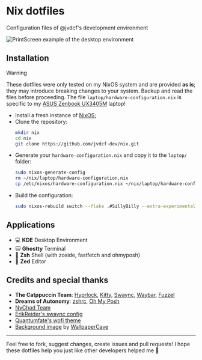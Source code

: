 # Nix dotfiles

Configuration files of @jvdcf's development environment

![PrintScreen example of the desktop environment](https://github.com/user-attachments/assets/77eeffa9-edc8-4226-8b74-6d2b695b0168)

## Installation

> [!WARNING]
> These dotfiles were only tested on my NixOS system and are provided **as is**; they may introduce breaking changes to your system. Backup and read the files before proceeding.
> The file `laptop/hardware-configuration.nix` is specific to my [ASUS Zenbook UX3405M](https://www.asus.com/us/laptops/for-home/zenbook/asus-zenbook-14-ux3405/techspec/) laptop!

- Install a fresh instance of [NixOS](https://nixos.org/download/);
- Clone the repository:
  ```sh
  mkdir nix
  cd nix
  git clone https://github.com/jvdcf-dev/nix.git
  ```
- Generate your `hardware-configuration.nix` and copy it to the `laptop/` folder:
  ```sh
  sudo nixos-generate-config
  rm ~/nix/laptop/hardware-configuration.nix
  cp /etc/nixos/hardware-configuration.nix ~/nix/laptop/hardware-configuration.nix
  ```
- Build the configuration:
  ```sh
  sudo nixos-rebuild switch --flake .#SillyBilly --extra-experimental-features nix-command flakes
  ```

## Applications

- 💻 **KDE** Desktop Environment
- 🐱 **Ghostty** Terminal
- 🐚 **Zsh** Shell (with zoxide, fastfetch and ohmyposh)
- 📝 **Zed** Editor

## Credits and special thanks

- **The Catppuccin Team**: [Hyprlock](https://github.com/catppuccin/hyprlock), [Kitty](https://github.com/catppuccin/kitty), [Swaync](https://github.com/catppuccin/swaync), [Waybar](https://github.com/catppuccin/waybar), [Fuzzel](https://github.com/catppuccin/fuzzel)
- **Dreams of Autonomy**: [zshrc](https://www.youtube.com/watch?v=ud7YxC33Z3w), [Oh My Posh](https://www.youtube.com/watch?v=9U8LCjuQzdc)
- [NvChad Team](https://nvchad.com/)
- [ErikReider's swaync config](https://github.com/ErikReider/Linux/blob/master/dotfiles/swayConfig/swaync/config.json)
- [Quantumfate's wofi theme](https://github.com/quantumfate/wofi)
- [Background image](home-modules/background.jpg) by [WallpaperCave](https://wallpapercave.com/w/wp6899679)

---

Feel free to fork, suggest changes, create issues and pull requests!
I hope these dotfiles help you just like other developers helped me 👋
